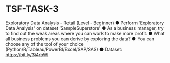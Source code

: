 # TSF-TASK-3

Exploratory Data Analysis - Retail
(Level - Beginner)
● Perform ‘Exploratory Data Analysis’ on dataset ‘SampleSuperstore’ 
● As a business manager, try to find out the weak areas where you can 
work to make more profit. 
● What all business problems you can derive by exploring the data? 
● You can choose any of the tool of your choice 
(Python/R/Tableau/PowerBI/Excel/SAP/SAS) 
● Dataset: https://bit.ly/3i4rbWl
